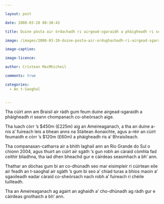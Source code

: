 ```yaml
---

layout: post

date: 2008-03-28 08:30:43

title: Duine pòsta air òrdachadh ri airgead-sgaraidh a phàigheadh ri seann chompanach co-sheòrsach

image: /images/2008-03-28-duine-posta-air-ordughachadh-ri-airgead-sgaraidh-a-phaigheadh-ri-seann-chompanach-co-sheorsach.jpg

image-caption:

image-licence:

author: Crìstean MacMhìcheil

comments: true

categories:
  - An t-Saoghal
  

---
```


Tha cùirt ann am Braisil air ràdh gum feum duine airgead-sgaraidh a phàigheadh ri seann chompanach co-sheòrsach aige.

<!--more-->

Tha luach còrr ’s $450m (£225m) aig an Ameireaganach, a tha an duine a-nis a’ fuireach leis a bhean anns na Stàitean Aonaichte, agus a-rèir an cùirt feumaidh e còrr ’s $120m (£60m) a phàigheadh ris a’ Bhraisileach.

Tha companasan-catharra air a bhith laghail ann an Rio Grande do Sul o chionn 2004, agus thuirt an cùirt air sgàth ’s gun robh an càraid còmhla fad ceithir bliadhna, tha iad dhen bheachd gur e càirdeas seasmhach a bh’ ann.

Thathar an dòchas gum bi an co-dhùnadh seo mar eisimpleir ri cùirtean eile air feadh an t-saoghal air sgàth ’s gum bi seo a’ chiad turas a bhios maoin a’ sgaoileadh eadar càraid co-sheòrsach nach robh a’ fuireach ri chèile tuilleadh.

Tha an Ameireaganach ag agairt an aghaidh a’ cho-dhùnadh ag ràdh gur e càirdeas gnothaich a bh’ ann.
